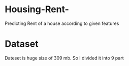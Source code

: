 # Housing-Rent-
Predicting Rent of a house according to given features
# Dataset
Dateset is huge size of 309 mb. So I divided it  into 9 part
 
